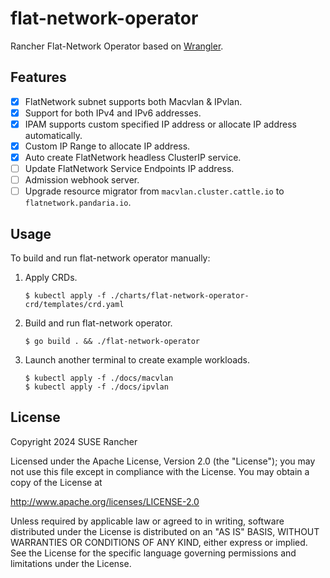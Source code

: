 # flat-network-operator

Rancher Flat-Network Operator based on [Wrangler](https://github.com/rancher/wrangler/).

## Features

- [x] FlatNetwork subnet supports both Macvlan & IPvlan.
- [x] Support for both IPv4 and IPv6 addresses.
- [x] IPAM supports custom specified IP address or allocate IP address automatically.
- [x] Custom IP Range to allocate IP address.
- [x] Auto create FlatNetwork headless ClusterIP service.
- [ ] Update FlatNetwork Service Endpoints IP address.
- [ ] Admission webhook server.
- [ ] Upgrade resource migrator from `macvlan.cluster.cattle.io` to `flatnetwork.pandaria.io`.

## Usage

To build and run flat-network operator manually:

1. Apply CRDs.

    ```console
    $ kubectl apply -f ./charts/flat-network-operator-crd/templates/crd.yaml
    ```

1. Build and run flat-network operator.

    ```console
    $ go build . && ./flat-network-operator
    ```

1. Launch another terminal to create example workloads.

    ```console
    $ kubectl apply -f ./docs/macvlan
    $ kubectl apply -f ./docs/ipvlan
    ```

## License

Copyright 2024 SUSE Rancher

Licensed under the Apache License, Version 2.0 (the "License");
you may not use this file except in compliance with the License.
You may obtain a copy of the License at

http://www.apache.org/licenses/LICENSE-2.0

Unless required by applicable law or agreed to in writing, software
distributed under the License is distributed on an "AS IS" BASIS,
WITHOUT WARRANTIES OR CONDITIONS OF ANY KIND, either express or implied.
See the License for the specific language governing permissions and
limitations under the License.
